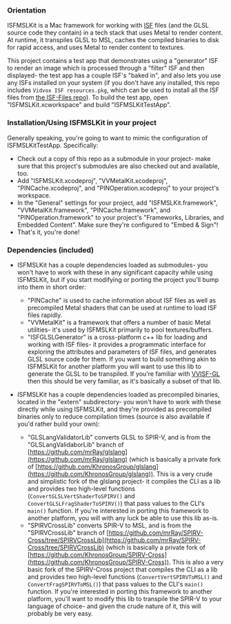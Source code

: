 ### Orientation

ISFMSLKit is a Mac framework for working with [ISF](https://github.com/mrRay/ISF_Spec/?tab=readme-ov-file) files (and the GLSL source code they contain) in a tech stack that uses Metal to render content.  At runtime, it transpiles GLSL to MSL, caches the compiled binaries to disk for rapid access, and uses Metal to render content to textures.

This project contains a test app that demonstrates using a "generator" ISF to render an image which is processed through a "filter" ISF and then displayed- the test app has a couple ISF's "baked in", and also lets you use any ISFs installed on your system (if you don't have any installed, this repo includes `Vidvox ISF resources.pkg`, which can be used to install all the ISF files from [the ISF-Files repo](https://github.com/Vidvox/ISF-Files)).  To build the test app, open "ISFMSLKit.xcworkspace" and build "ISFMSLKitTestApp".

### Installation/Using ISFMSLKit in your project

Generally speaking, you're going to want to mimic the configuration of ISFMSLKitTestApp.  Specifically:
- Check out a copy of this repo as a submodule in your project- make sure that this project's submodules are also checked out and available, too.
- Add "ISFMSLKit.xcodeproj", "VVMetalKit.xcodeproj", "PINCache.xcodeproj", and "PINOperation.xcodeproj" to your project's workspace.
- In the "General" settings for your project, add "ISFMSLKit.framework", "VVMetalKit.framework", "PINCache.framework", and "PINOperation.framework" to your project's "Frameworks, Libraries, and Embedded Content".  Make sure they're configured to "Embed & Sign"!
- That's it, you're done!

### Dependencies (included)

- ISFMSLKit has a couple dependencies loaded as submodules- you won't have to work with these in any significant capacity while using ISFMSLKit, but if you start modifying or porting the project you'll bump into them in short order:
	- "PINCache" is used to cache information about ISF files as well as precompiled Metal shaders that can be used at runtime to load ISF files rapidly.
	- "VVMetalKit" is a framework that offers a number of basic Metal utilities- it's used by ISFMSLKit primarily to pool textures/buffers.
	- "ISFGLSLGenerator" is a cross-platform c++ lib for loading and working with ISF files- it provides a programmatic interface for exploring the attributes and parameters of ISF files, and generates GLSL source code for them.  If you want to build something akin to ISFMSLKit for another platform you will want to use this lib to generate the GLSL to be transpiled.  If you're familiar with [VVISF-GL](https://github.com/mrRay/VVISF-GL) then this should be very familiar, as it's basically a subset of that lib.

- ISFMSLKit has a couple dependencies loaded as precompiled binaries, located in the "extern" subdirectory- you won't have to work with these directly while using ISFMSLKit, and they're provided as precompiled binaries only to reduce compilation times (source is also available if you'd rather build your own):
	- "GLSLangValidatorLib" converts GLSL to SPIR-V, and is from the "GLSLangValidaborLib" branch of [https://github.com/mrRay/glslang](https://github.com/mrRay/glslang) (which is basically a private fork of [https://github.com/KhronosGroup/glslang](https://github.com/KhronosGroup/glslang)).  This is a very crude and simplistic fork of the glslang project- it compiles the CLI as a lib and provides two high-level functions (`ConvertGLSLVertShaderToSPIRV()` and `ConvertGLSLFragShaderToSPIRV()`) that pass values to the CLI's `main()` function.  If you're interested in porting this framework to another platform, you will with any luck be able to use this lib as-is.
	- "SPIRVCrossLib" converts SPIR-V to MSL, and is from the "SPIRVCrossLib" branch of [https://github.com/mrRay/SPIRV-Cross/tree/SPIRVCrossLib](https://github.com/mrRay/SPIRV-Cross/tree/SPIRVCrossLib) (which is basically a private fork of [https://github.com/KhronosGroup/SPIRV-Cross](https://github.com/KhronosGroup/SPIRV-Cross)).  This is also a very basic fork of the SPIRV-Cross project that compiles the CLI as a lib and provides two high-level functions (`ConvertVertSPIRVToMSL()` and `ConvertFragSPIRVToMSL()`) that pass values to the CLI's `main()` function.  If you're interested in porting this framework to another platform, you'll want to modify this lib to transpile the SPIR-V to your language of choice- and given the crude nature of it, this will probably be very easy.



